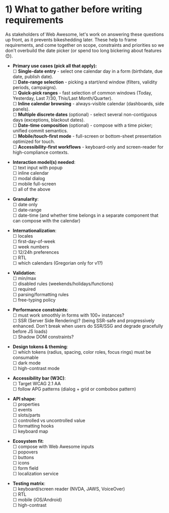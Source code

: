# 1) What to gather **before** writing requirements

As stakeholders of Web Awesome, let's work on answering these questions up front, as it prevents bikeshedding later. These help to frame requirements, and come together on scope, constraints and priorities so we don't overbuild the date picker (or spend too long bickering about features 😊).

* **Primary use cases (pick all that apply):**\
 ☐ **Single-date entry** - select one calendar day in a form (birthdate, due date, publish date).\
 ☐ **Date-range selection** - picking a start/end window (filters, validity periods, campaigns).\
 ☐ **Quick-pick ranges** - fast selection of common windows (Today, Yesterday, Last 7/30, This/Last Month/Quarter).\
 ☐ **Inline calendar browsing** - always-visible calendar (dashboards, side panels).\
 ☐ **Multiple discrete dates** (optional) - select several non-contiguous days (exceptions, blackout dates).\
 ☐ **Date-time composition** (optional) - compose with a time picker; unified commit semantics.\
 ☐ **Mobile/touch-first mode** - full-screen or bottom-sheet presentation optimized for touch.\
 ☐ **Accessibility-first workflows** - keyboard-only and screen-reader for high-compliance contexts.

* **Interaction model(s) needed**:\
  ☐ text input with popup\
  ☐ inline calendar\
  ☐ modal dialog\
  ☐ mobile full-screen\
  ☐ all of the above

* **Granularity**:\
  ☐ date only\
  ☐ date-range\
  ☐ date-time (and whether time belongs in a separate component that can compose with the calendar)

* **Internationalization**:\
  ☐ locales\
  ☐ first-day-of-week\
  ☐ week numbers\
  ☐ 12/24h preferences\
  ☐ RTL\
  ☐ which calendars (Gregorian only for v1?)

* **Validation**:\
  ☐ min/max\
  ☐ disabled rules (weekends/holidays/functions)\
  ☐ required\
  ☐ parsing/formatting rules\
  ☐ free-typing policy

* **Performance constraints**:\
  ☐ must work smoothly in forms with 100+ instances?\
  ☐ SSR (Server Side Rendering)? (being SSR-safe and progressively enhanced. Don’t break when users do SSR/SSG and degrade gracefully before JS loads)\
  ☐ Shadow DOM constraints?

* **Design tokens & theming**:\
  ☐ which tokens (radius, spacing, color roles, focus rings) must be consumable\
  ☐ dark mode\
  ☐ high-contrast mode

* **Accessibility bar (W3C)**:\
  ☐ Target WCAG 2.1 AA\
  ☐ follow APG patterns (dialog + grid or combobox pattern)

* **API shape**:\
  ☐ properties\
  ☐ events\
  ☐ slots/parts\
  ☐ controlled vs uncontrolled value\
  ☐ formatting hooks\
  ☐ keyboard map

* **Ecosystem fit**:\
  ☐ compose with Web Awesome inputs\
  ☐ popovers\
  ☐ buttons\
  ☐ icons\
  ☐ form field\
  ☐ localization service

* **Testing matrix**:\
  ☐ keyboard/screen reader (NVDA, JAWS, VoiceOver)\
  ☐ RTL\
  ☐ mobile (iOS/Android)\
  ☐ high-contrast
